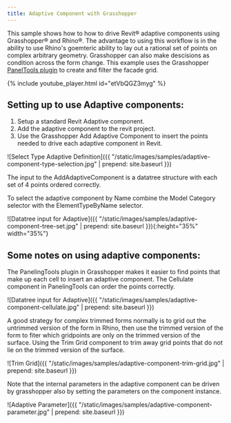 ```yaml
---
title: Adaptive Component with Grasshopper
---
```


This sample shows how to how to drive Revit&reg; adaptive components using Grasshopper&reg; and Rhino&reg;. The advantage to using this workflow is in the ability to use Rhino's goemteric ability to lay out a rational set of points on 
complex arbitrary geometry.  Grasshopper can also make descisions as condition across the form change. This example uses the Grasshopper [PanelTools plugin](https://www.food4rhino.com/app/panelingtools-rhino-and-grasshopper) 
to create and filter the facade grid.

{% include youtube_player.html id="etVbQGZ3myg" %}

## Setting up to use Adaptive components:

1. Setup a standard Revit Adaptive component.
1. Add the adaptive component to the revit project. 
1. Use the Grasshopper Add Adaptive Component to insert the points needed to drive each adaptive component in Revit.

![Select Type Adaptive  Definition]({{ "/static/images/samples/adaptive-component-type-selection.jpg" | prepend: site.baseurl }})

The input to the AddAdaptiveComponent is a datatree structure with each set of 4 points ordered correctly.

To select the adaptive component by Name combine the Model Category selector with the ElementTypeByName selector.

![Datatree input for Adaptive]({{ "/static/images/samples/adaptive-component-tree-set.jpg" | prepend: site.baseurl }}){:height="35%" width="35%"}

## Some notes on using adaptive components:

The PanelingTools plugin in Grasshopper makes it easier to find points that make up each cell to insert an adaptive component. The Cellulate component in PanelingTools can order the points correctly.

![Datatree input for Adaptive]({{ "/static/images/samples/adaptive-component-cellulate.jpg" | prepend: site.baseurl }})

A good strategy for complex trimmed forms normally is to grid out the untrimmed version of the form in Rhino, then use the trimmed version of the form to fiter which gridpoints are only on the trimmed version of the surface. 
Using the Trim Grid component to trim away grid points that do not lie on the trimmed version of the surface.

![Trim Grid]({{ "/static/images/samples/adaptive-component-trim-grid.jpg" | prepend: site.baseurl }})

Note that the internal parameters in the adaptive component can be driven by grasshopper also by setting the parameters on the component instance.

![Adaptive Parameter]({{ "/static/images/samples/adaptive-component-parameter.jpg" | prepend: site.baseurl }})
